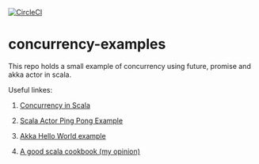 [![CircleCI](https://circleci.com/gh/kaaquist/concurrency-example.png?style=shield)](https://circleci.com/gh/kaaquist/concurrency-example)

concurrency-examples
======================

This repo holds a small example of concurrency using future, promise and akka actor in scala. 

Useful linkes: 

1) [Concurrency in Scala](https://twitter.github.io/scala_school/concurrency.html)

2) [Scala Actor Ping Pong Example](http://www.scala-lang.org/old/node/242)

3) [Akka Hello World example](http://alvinalexander.com/scala/simple-scala-akka-actor-examples-hello-world-actors)

4) [A good scala cookbook (my opinion)](http://shop.oreilly.com/product/0636920026914.do)
